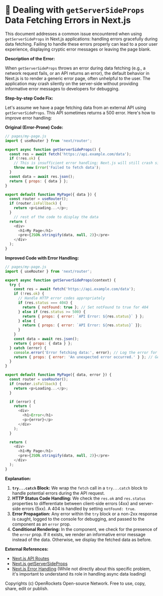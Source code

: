 # 🐞 Dealing with `getServerSideProps` Data Fetching Errors in Next.js


This document addresses a common issue encountered when using `getServerSideProps` in Next.js applications: handling errors gracefully during data fetching.  Failing to handle these errors properly can lead to a poor user experience, displaying cryptic error messages or leaving the page blank.

**Description of the Error:**

When `getServerSideProps` throws an error during data fetching (e.g., a network request fails, or an API returns an error), the default behavior in Next.js is to render a generic error page, often unhelpful to the user.  The application may crash silently on the server-side without providing informative error messages to developers for debugging.


**Step-by-step Code Fix:**

Let's assume we have a page fetching data from an external API using `getServerSideProps`.  This API sometimes returns a 500 error.  Here's how to improve error handling:

**Original (Error-Prone) Code:**

```javascript
// pages/my-page.js
import { useRouter } from 'next/router';

export async function getServerSideProps() {
  const res = await fetch('https://api.example.com/data');
  if (!res.ok) {
    // This is insufficient error handling; Next.js will still crash silently
    throw new Error('Failed to fetch data');
  }
  const data = await res.json();
  return { props: { data } };
}

export default function MyPage({ data }) {
  const router = useRouter();
  if (router.isFallback) {
    return <p>Loading...</p>;
  }
    // rest of the code to display the data
  return (
    <div>
      <h1>My Page</h1>
      <pre>{JSON.stringify(data, null, 2)}</pre>
    </div>
  );
}
```

**Improved Code with Error Handling:**

```javascript
// pages/my-page.js
import { useRouter } from 'next/router';

export async function getServerSideProps(context) {
  try {
    const res = await fetch('https://api.example.com/data');
    if (!res.ok) {
      // Handle HTTP error codes appropriately
      if (res.status === 404) {
        return { notFound: true }; // Set notFound to true for 404
      } else if (res.status >= 500) {
        return { props: { error: `API Error: ${res.status}` } };
      } else {
        return { props: { error: `API Error: ${res.status}` }};
      }
    }
    const data = await res.json();
    return { props: { data } };
  } catch (error) {
    console.error('Error fetching data:', error); // Log the error for debugging
    return { props: { error: 'An unexpected error occurred.' } }; // Generic error message
  }
}

export default function MyPage({ data, error }) {
  const router = useRouter();
  if (router.isFallback) {
    return <p>Loading...</p>;
  }

  if (error) {
    return (
      <div>
        <h1>Error</h1>
        <p>{error}</p>
      </div>
    );
  }

  return (
    <div>
      <h1>My Page</h1>
      <pre>{JSON.stringify(data, null, 2)}</pre>
    </div>
  );
}

```

**Explanation:**

1. **`try...catch` Block:** We wrap the `fetch` call in a `try...catch` block to handle potential errors during the API request.
2. **HTTP Status Code Handling:** We check the `res.ok` and `res.status` properties to differentiate between client-side errors (4xx) and server-side errors (5xx).  A 404 is handled by setting `notFound: true`.
3. **Error Propagation:**  Any error within the `try` block or a non-2xx response is caught, logged to the console for debugging, and passed to the component as an `error` prop.
4. **Conditional Rendering:** In the component, we check for the presence of the `error` prop. If it exists, we render an informative error message instead of the data.  Otherwise, we display the fetched data as before.


**External References:**

* [Next.js API Routes](https://nextjs.org/docs/api-routes/introduction)
* [Next.js getServerSideProps](https://nextjs.org/docs/basic-features/data-fetching/getserversideprops)
* [Next.js Error Handling](https://nextjs.org/docs/api-reference/next.js-api-reference/next/router#routerisfallback) (While not directly about this specific problem, it's important to understand its role in handling async data loading)


Copyrights (c) OpenRockets Open-source Network. Free to use, copy, share, edit or publish.


